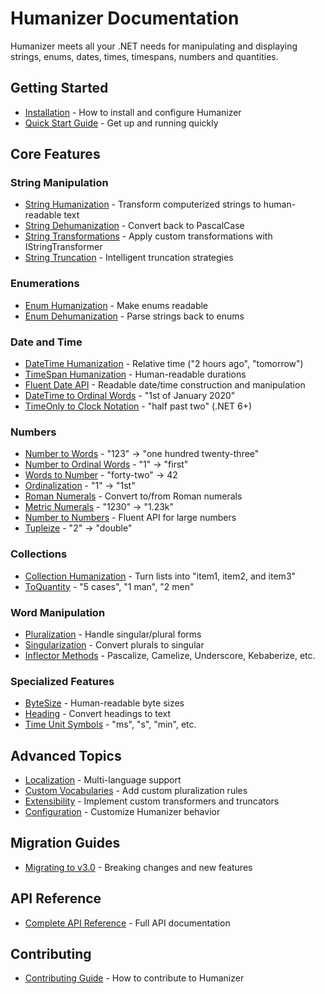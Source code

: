 # Humanizer Documentation

Humanizer meets all your .NET needs for manipulating and displaying strings, enums, dates, times, timespans, numbers and quantities.

## Getting Started

- [Installation](installation.md) - How to install and configure Humanizer
- [Quick Start Guide](quick-start.md) - Get up and running quickly

## Core Features

### String Manipulation
- [String Humanization](string-humanization.md) - Transform computerized strings to human-readable text
- [String Dehumanization](string-dehumanization.md) - Convert back to PascalCase
- [String Transformations](string-transformations.md) - Apply custom transformations with IStringTransformer
- [String Truncation](string-truncation.md) - Intelligent truncation strategies

### Enumerations
- [Enum Humanization](enum-humanization.md) - Make enums readable
- [Enum Dehumanization](enum-dehumanization.md) - Parse strings back to enums

### Date and Time
- [DateTime Humanization](datetime-humanization.md) - Relative time ("2 hours ago", "tomorrow")
- [TimeSpan Humanization](timespan-humanization.md) - Human-readable durations
- [Fluent Date API](fluent-date.md) - Readable date/time construction and manipulation
- [DateTime to Ordinal Words](datetime-ordinal-words.md) - "1st of January 2020"
- [TimeOnly to Clock Notation](timeonly-clock-notation.md) - "half past two" (.NET 6+)

### Numbers
- [Number to Words](number-to-words.md) - "123" → "one hundred twenty-three"
- [Number to Ordinal Words](number-to-ordinal-words.md) - "1" → "first"
- [Words to Number](words-to-number.md) - "forty-two" → 42
- [Ordinalization](ordinalization.md) - "1" → "1st"
- [Roman Numerals](roman-numerals.md) - Convert to/from Roman numerals
- [Metric Numerals](metric-numerals.md) - "1230" → "1.23k"
- [Number to Numbers](number-to-numbers.md) - Fluent API for large numbers
- [Tupleize](tupleize.md) - "2" → "double"

### Collections
- [Collection Humanization](collection-humanization.md) - Turn lists into "item1, item2, and item3"
- [ToQuantity](to-quantity.md) - "5 cases", "1 man", "2 men"

### Word Manipulation
- [Pluralization](pluralization.md) - Handle singular/plural forms
- [Singularization](singularization.md) - Convert plurals to singular
- [Inflector Methods](inflector-methods.md) - Pascalize, Camelize, Underscore, Kebaberize, etc.

### Specialized Features
- [ByteSize](bytesize.md) - Human-readable byte sizes
- [Heading](heading.md) - Convert headings to text
- [Time Unit Symbols](time-unit-symbols.md) - "ms", "s", "min", etc.

## Advanced Topics

- [Localization](localization.md) - Multi-language support
- [Custom Vocabularies](custom-vocabularies.md) - Add custom pluralization rules
- [Extensibility](extensibility.md) - Implement custom transformers and truncators
- [Configuration](configuration.md) - Customize Humanizer behavior

## Migration Guides

- [Migrating to v3.0](migration-v3.md) - Breaking changes and new features

## API Reference

- [Complete API Reference](api-reference.md) - Full API documentation

## Contributing

- [Contributing Guide](../CONTRIBUTING.md) - How to contribute to Humanizer
